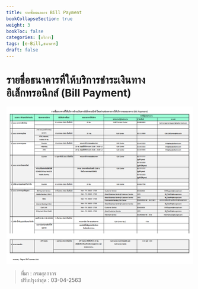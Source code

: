 ```yaml
---
title: รายชื่อธนาคาร Bill Payment
bookCollapseSection: true
weight: 3
bookToc: false
categories: [บริการ]
tags: [e-Bill,ธนาคาร]
draft: false
---
```

รายชื่อธนาคารที่ให้บริการชำระเงินทางอิเล็กทรอนิกส์ (Bill Payment)
===

![](https://github.com/ecs-support/knowledge-center/raw/master/img/bank_e-billpng_Page1.png)
![](https://github.com/ecs-support/knowledge-center/raw/master/img/bank_e-billpng_Page2.png)

> ที่มา : กรมศุลกากร  
> ปรับปรุงล่าสุด : 03-04-2563

